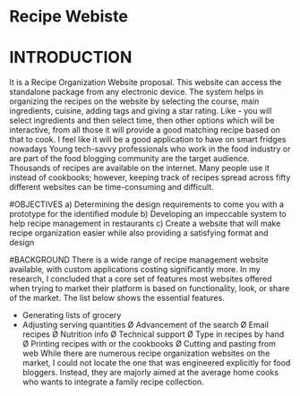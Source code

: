 # Recipe Webiste



# INTRODUCTION
It is a Recipe Organization Website proposal. This website can access the standalone
package from any electronic device. The system helps in organizing the recipes on the website by
selecting the course, main ingredients, cuisine, adding tags and giving a star rating. Like - you will
select ingredients and then select time, then other options which will be interactive, from all those it
will provide a good matching recipe based on that to cook. I feel like it will be a good application to
have on smart fridges nowadays
Young tech-savvy professionals who work in the food industry or are part of the food
blogging community are the target audience. Thousands of recipes are available on the internet.
Many people use it instead of cookbooks; however, keeping track of recipes spread across fifty
different websites can be time-consuming and difficult.


#OBJECTIVES
a) Determining the design requirements to come you with a prototype for the identified module
b) Developing an impeccable system to help recipe management in restaurants
c) Create a website that will make recipe organization easier while also providing a satisfying
format and design


#BACKGROUND
There is a wide range of recipe management website available, with custom applications costing
significantly more. In my research, I concluded that a core set of features most websites offered
when trying to market their platform is based on functionality, look, or share of the market. The list
below shows the essential features.
* Generating lists of grocery
* Adjusting serving quantities
Ø Advancement of the search
Ø Email recipes
Ø Nutrition info
Ø Technical support
Ø Type in recipes by hand
Ø Printing recipes with or the cookbooks
Ø Cutting and pasting from web
While there are numerous recipe organization websites on the market, I could not locate the one
that was engineered explicitly for food bloggers. Instead, they are majorly aimed at the average
home cooks who wants to integrate a family recipe collection.
